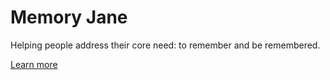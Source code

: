 # Memory Jane

Helping people address their core need: to remember and be remembered.

[Learn more](https://devpost.com/software/memory-jane)
